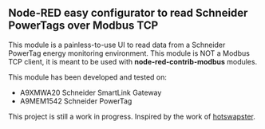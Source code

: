 ## Node-RED easy configurator to read Schneider PowerTags over Modbus TCP

This module is a painless-to-use UI to read data from a Schneider PowerTag energy monitoring environment.
This module is NOT a Modbus TCP client, it is meant to be used with **node-red-contrib-modbus** modules.

This module has been developed and tested on:
+ A9XMWA20 Schneider SmartLink Gateway
+ A9MEM1542 Schneider PowerTag

This project is still a work in progress.
Inspired by the work of [hotswapster](https://github.com/hotswapster/powerTag).

